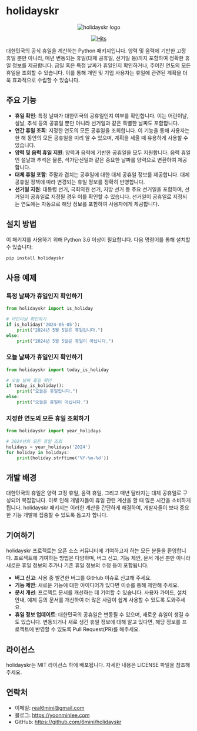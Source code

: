 # holidayskr

<div align="center">

![holidayskr logo](https://yoonminlee-blog-image.s3.ap-northeast-2.amazonaws.com/holidayskr.png)

[![Hits](https://hits.seeyoufarm.com/api/count/incr/badge.svg?url=https%3A%2F%2Fgithub.com%2F6mini%2Fholidayskr&count_bg=%235A81D4&title_bg=%23555555&icon=&icon_color=%23E7E7E7&title=hits&edge_flat=false)](https://hits.seeyoufarm.com)

</div>

대한민국의 공식 휴일을 계산하는 Python 패키지입니다. 양력 및 음력에 기반한 고정 휴일 뿐만 아니라, 매년 변동되는 휴일(대체 공휴일, 선거일 등)까지 포함하여 정확한 휴일 정보를 제공합니다. 금일 혹은 특정 날짜가 휴일인지 확인하거나, 주어진 연도의 모든 휴일을 조회할 수 있습니다. 이를 통해 개인 및 기업 사용자는 휴일에 관련된 계획을 더욱 효과적으로 수립할 수 있습니다.

## 주요 기능

- **휴일 확인**: 특정 날짜가 대한민국의 공휴일인지 여부를 확인합니다. 이는 어린이날, 설날, 추석 등의 공휴일 뿐만 아니라 선거일과 같은 특별한 날짜도 포함합니다.
- **연간 휴일 조회**: 지정한 연도의 모든 공휴일을 조회합니다. 이 기능을 통해 사용자는 한 해 동안의 모든 공휴일을 미리 알 수 있으며, 계획을 세울 때 유용하게 사용할 수 있습니다.
- **양력 및 음력 휴일 지원**: 양력과 음력에 기반한 공휴일을 모두 지원합니다. 음력 휴일인 설날과 추석은 물론, 석가탄신일과 같은 중요한 날짜를 양력으로 변환하여 제공합니다.
- **대체 휴일 포함**: 주말과 겹치는 공휴일에 대한 대체 공휴일 정보를 제공합니다. 대체 공휴일 정책에 따라 변경되는 휴일 정보를 정확히 반영합니다.
- **선거일 지원**: 대통령 선거, 국회의원 선거, 지방 선거 등 주요 선거일을 포함하여, 선거일이 공휴일로 지정될 경우 이를 확인할 수 있습니다. 선거일이 공휴일로 지정되는 연도에는 자동으로 해당 정보를 포함하여 사용자에게 제공합니다.


## 설치 방법

이 패키지를 사용하기 위해 Python 3.6 이상이 필요합니다. 다음 명령어를 통해 설치할 수 있습니다:

```bash
pip install holidayskr
```

## 사용 예제

### 특정 날짜가 휴일인지 확인하기

```python
from holidayskr import is_holiday

# 어린이날 확인하기
if is_holiday('2024-05-05'):
    print("2024년 5월 5일은 휴일입니다.")
else:
    print("2024년 5월 5일은 휴일이 아닙니다.")
```

### 오늘 날짜가 휴일인지 확인하기

```py
from holidayskr import today_is_holiday

# 오늘 날짜 휴일 확인
if today_is_holiday():
    print("오늘은 휴일입니다.")
else:
    print("오늘은 휴일이 아닙니다.")
```

### 지정한 연도의 모든 휴일 조회하기

```py
from holidayskr import year_holidays

# 2024년의 모든 휴일 조회
holidays = year_holidays('2024')
for holiday in holidays:
    print(holiday.strftime('%Y-%m-%d'))
```

## 개발 배경

대한민국의 휴일은 양력 고정 휴일, 음력 휴일, 그리고 매년 달라지는 대체 공휴일로 구성되어 복잡합니다. 이로 인해 개발자들이 휴일 관련 계산을 할 때 많은 시간을 소비하게 됩니다. holidayskr 패키지는 이러한 계산을 간단하게 해결하여, 개발자들이 보다 중요한 기능 개발에 집중할 수 있도록 돕고자 합니다.

## 기여하기

holidayskr 프로젝트는 오픈 소스 커뮤니티에 기여하고자 하는 모든 분들을 환영합니다. 프로젝트에 기여하는 방법은 다양하며, 버그 신고, 기능 제안, 문서 개선 뿐만 아니라 새로운 휴일 정보의 추가나 기존 휴일 정보의 수정 등이 포함됩니다.

- **버그 신고**: 사용 중 발견한 버그를 GitHub 이슈로 신고해 주세요.
- **기능 제안**: 새로운 기능에 대한 아이디어가 있다면 이슈를 통해 제안해 주세요.
- **문서 개선**: 프로젝트 문서를 개선하는 데 기여할 수 있습니다. 사용자 가이드, 설치 안내, 예제 등의 문서를 개선하여 더 많은 사람이 쉽게 사용할 수 있도록 도와주세요.
- **휴일 정보 업데이트**: 대한민국의 공휴일은 변동될 수 있으며, 새로운 휴일이 생길 수도 있습니다. 변동되거나 새로 생긴 휴일 정보에 대해 알고 있다면, 해당 정보를 프로젝트에 반영할 수 있도록 Pull Request(PR)를 해주세요.

## 라이선스

holidayskr는 MIT 라이선스 하에 배포됩니다. 자세한 내용은 LICENSE 파일을 참조해 주세요.

## 연락처

- 이메일: real6mini@gmail.com
- 블로그: https://yoonminlee.com
- GitHub: https://github.com/6mini/holidayskr